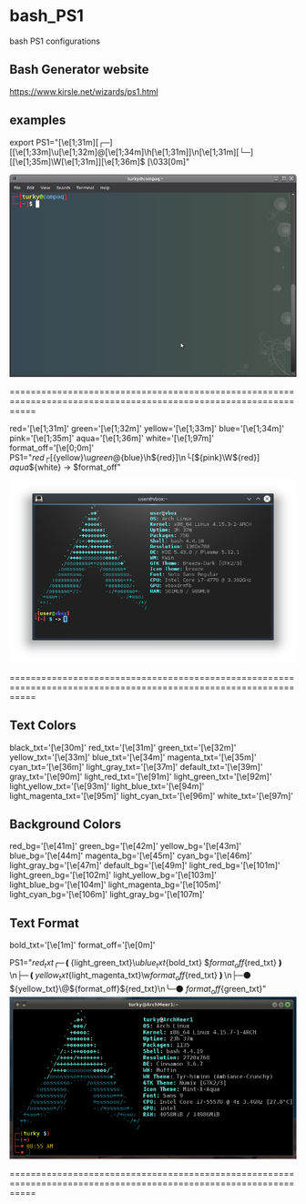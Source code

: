 # bash_PS1
bash PS1 configurations

## Bash Generator website
https://www.kirsle.net/wizards/ps1.html

## examples

export PS1="\[\e[1;31m\]\[┌─\][\[\e[1;33m\]\u\[\e[1;32m\]@\[\e[1;34m\]\h\[\e[1;31m\]]\n\[\e[1;31m\]\[└─\][\[\e[1;35m\]\W\[\e[1;31m\]]\[\e[1;36m\]\$ \[\033[0m\]"

![alt text](https://github.com/tag2000sa/bash_PS1/blob/master/Screenshot%20at%202017-10-13%2023-20-17.png)

=================================================================================================================

red='\[\e[1;31m\]'
green='\[\e[1;32m\]'
yellow='\[\e[1;33m\]'
blue='\[\e[1;34m\]'
pink='\[\e[1;35m\]'
aqua='\[\e[1;36m\]'
white='\[\e[1;97m\]'
format_off='\[\e[0;0m\]'
PS1="${red}┌[${yellow}\u${green}@${blue}\h${red}]\n└[${pink}\W${red}] ${aqua}\$${white} -> $format_off"

![alt text](https://github.com/tag2000sa/bash_PS1/blob/master/Screenshot_20180218_104118.png)

=================================================================================================================

## Text Colors
black_txt='\[\e[30m\]' 
red_txt='\[\e[31m\]' 
green_txt='\[\e[32m\]' 
yellow_txt='\[\e[33m\]' 
blue_txt='\[\e[34m\]' 
magenta_txt='\[\e[35m\]' 
cyan_txt='\[\e[36m\]' 
light_gray_txt='\[\e[37m\]' 
default_txt='\[\e[39m\]' 
gray_txt='\[\e[90m\]' 
light_red_txt='\[\e[91m\]' 
light_green_txt='\[\e[92m\]' 
light_yellow_txt='\[\e[93m\]' 
light_blue_txt='\[\e[94m\]' 
light_magenta_txt='\[\e[95m\]' 
light_cyan_txt='\[\e[96m\]' 
white_txt='\[\e[97m\]' 

## Background Colors
red_bg='\[\e[41m\]'
green_bg='\[\e[42m\]' 
yellow_bg='\[\e[43m\]' 
blue_bg='\[\e[44m\]' 
magenta_bg='\[\e[45m\]' 
cyan_bg='\[\e[46m\]' 
light_gray_bg='\[\e[47m\]' 
default_bg='\[\e[49m\]'
light_red_bg='\[\e[101m\]'
light_green_bg='\[\e[102m\]' 
light_yellow_bg='\[\e[103m\]' 
light_blue_bg='\[\e[104m\]' 
light_magenta_bg='\[\e[105m\]' 
light_cyan_bg='\[\e[106m\]' 
light_gray_bg='\[\e[107m\]' 

## Text Format
bold_txt='\[\e[1m\]'
format_off='\[\e[0m\]' 

PS1="${red_txt}╭─❪${light_green_txt}\u${blue_txt}${bold_txt} \$${format_off}${red_txt}❫\n├─❪${yellow_txt}${light_magenta_txt}\w${format_off}${red_txt}❫\n├─⚫ ${yellow_txt}\@${format_off}${red_txt}\n╰─⚫ ${format_off}${green_txt}"
![alt text](https://github.com/tag2000sa/bash_PS1/blob/master/screen.png)

=================================================================================================================

